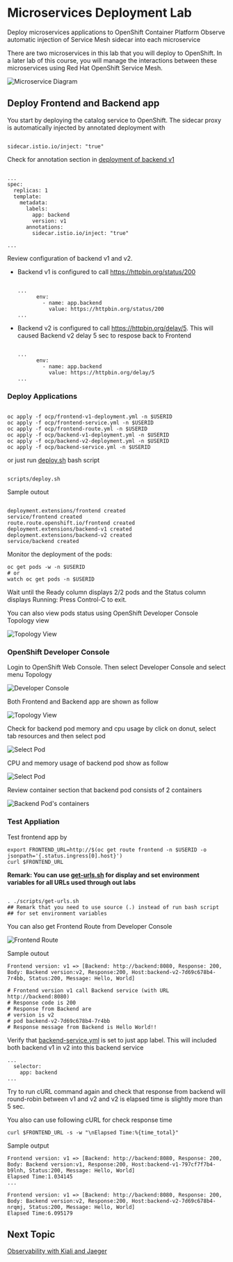# Microservices Deployment Lab
Deploy microservices applications to OpenShift Container Platform 
Observe automatic injection of Service Mesh sidecar into each microservice

There are two microservices in this lab that you will deploy to OpenShift. In a later lab of this course, you will manage the interactions between these microservices using Red Hat OpenShift Service Mesh.

![Microservice Diagram](../images/microservices-initial.png)


## Deploy Frontend and Backend app
You start by deploying the catalog service to OpenShift. The sidecar proxy is automatically injected by annotated deployment with 

```

sidecar.istio.io/inject: "true"

```

Check for annotation section in [deployment of backend v1](../ocp/backend-v1-deployment.yml)

```

...
spec:
  replicas: 1
  template:
    metadata:
      labels:
        app: backend
        version: v1
      annotations:
        sidecar.istio.io/inject: "true"

...
```

Review configuration of backend v1 and v2. 
* Backend v1 is configured to call https://httpbin.org/status/200 
  ```

  ...
        env:
          - name: app.backend
            value: https://httpbin.org/status/200
  ...
  
  ```
* Backend v2 is configured to call https://httpbin.org/delay/5. This will caused Backend v2 delay 5 sec to respose back to Frontend
  ```
  
  ...
        env:
          - name: app.backend
            value: https://httpbin.org/delay/5
  ...
  
  ```
### Deploy Applications

```

oc apply -f ocp/frontend-v1-deployment.yml -n $USERID
oc apply -f ocp/frontend-service.yml -n $USERID
oc apply -f ocp/frontend-route.yml -n $USERID
oc apply -f ocp/backend-v1-deployment.yml -n $USERID
oc apply -f ocp/backend-v2-deployment.yml -n $USERID
oc apply -f ocp/backend-service.yml -n $USERID

```

or just run [deploy.sh](../scripts/deploy.sh) bash script

```

scripts/deploy.sh

```

Sample outout

```

deployment.extensions/frontend created
service/frontend created
route.route.openshift.io/frontend created
deployment.extensions/backend-v1 created
deployment.extensions/backend-v2 created
service/backend created

```

Monitor the deployment of the pods:
```
oc get pods -w -n $USERID
# or 
watch oc get pods -n $USERID
```

Wait until the Ready column displays 2/2 pods and the Status column displays Running:
Press Control-C to exit.

You can also view pods status using OpenShift Developer Console Topology view

![Topology View](../images/deploy-app.gif)

### OpenShift Developer Console

Login to OpenShift Web Console. Then select Developer Console and select menu Topology

![Developer Console](../images/developer-console.png)

Both Frontend and Backend app are shown as follow

![Topology View](../images/topology-view.png)

Check for backend pod memory and cpu usage by click on donut, select tab resources and then select pod

![Select Pod](../images/backend-select-pod.png)

CPU and memory usage of backend pod show as follow

![Select Pod](../images/backend-pod-cpu-memory.png)

Review container section that backend pod consists of 2 containers

![Backend Pod's containers](../images/backend-containers.png)


### Test Appliation
Test frontend app by

```
export FRONTEND_URL=http://$(oc get route frontend -n $USERID -o jsonpath='{.status.ingress[0].host}')
curl $FRONTEND_URL

```
**Remark: You can use [get-urls.sh](../scripts/get-urls.sh) for display and set environment variables for all URLs used through out labs**

```

. ./scripts/get-urls.sh
## Remark that you need to use source (.) instead of run bash script
## for set environment variables

```

You can also get Frontend Route from Developer Console

![Frontend Route](../images/frontend-route.png)

Sample outout

```
Frontend version: v1 => [Backend: http://backend:8080, Response: 200, Body: Backend version:v2, Response:200, Host:backend-v2-7d69c678b4-7r4bb, Status:200, Message: Hello, World]

# Frontend version v1 call Backend service (with URL http://backend:8080)
# Response code is 200
# Response from Backend are
# version is v2
# pod backend-v2-7d69c678b4-7r4bb
# Response message from Backend is Hello World!!
```

Verify that [backend-service.yml](../ocp/backend-service.yml) is set to just app label. This will included both backend v1 in v2 into this backend service

```
...
  selector:
    app: backend
...  

```

Try to run cURL command again and check that response from backend will round-robin between v1 and v2 and v2 is elapsed time is slightly more than 5 sec.


You also can use following cURL for check response time

```
curl $FRONTEND_URL -s -w "\nElapsed Time:%{time_total}"

```

Sample output
```
Frontend version: v1 => [Backend: http://backend:8080, Response: 200, Body: Backend version:v1, Response:200, Host:backend-v1-797cf7f7b4-b9lnh, Status:200, Message: Hello, World]
Elapsed Time:1.034145
...

Frontend version: v1 => [Backend: http://backend:8080, Response: 200, Body: Backend version:v2, Response:200, Host:backend-v2-7d69c678b4-nrqmj, Status:200, Message: Hello, World]
Elapsed Time:6.095179

```

## Next Topic
[Observability with Kiali and Jaeger](./03-observability.md)